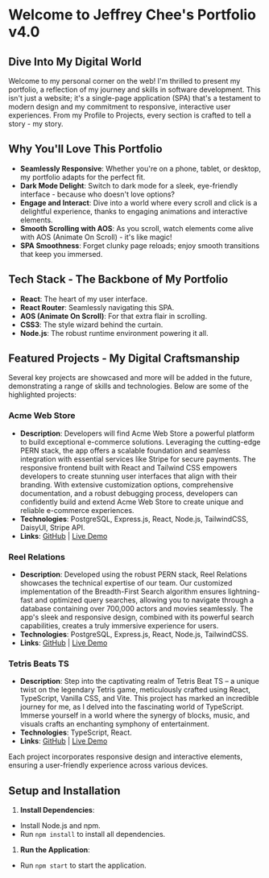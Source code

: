 # Welcome to Jeffrey Chee's Portfolio v4.0

## Dive Into My Digital World

Welcome to my personal corner on the web! I'm thrilled to present my portfolio, a reflection of my journey and skills in software development. This isn't just a website; it's a single-page application (SPA) that's a testament to modern design and my commitment to responsive, interactive user experiences. From my Profile to Projects, every section is crafted to tell a story - my story.

## Why You'll Love This Portfolio

- **Seamlessly Responsive**: Whether you're on a phone, tablet, or desktop, my portfolio adapts for the perfect fit.
- **Dark Mode Delight**: Switch to dark mode for a sleek, eye-friendly interface - because who doesn't love options?
- **Engage and Interact**: Dive into a world where every scroll and click is a delightful experience, thanks to engaging animations and interactive elements.
- **Smooth Scrolling with AOS**: As you scroll, watch elements come alive with AOS (Animate On Scroll) - it's like magic!
- **SPA Smoothness**: Forget clunky page reloads; enjoy smooth transitions that keep you immersed.

## Tech Stack - The Backbone of My Portfolio

- **React**: The heart of my user interface.
- **React Router**: Seamlessly navigating this SPA.
- **AOS (Animate On Scroll)**: For that extra flair in scrolling.
- **CSS3**: The style wizard behind the curtain.
- **Node.js**: The robust runtime environment powering it all.

## Featured Projects - My Digital Craftsmanship

Several key projects are showcased and more will be added in the future, demonstrating a range of skills and technologies. Below are some of the highlighted projects:

### Acme Web Store

- **Description**: Developers will find Acme Web Store a powerful platform to build exceptional e-commerce solutions. Leveraging the cutting-edge PERN stack, the app offers a scalable foundation and seamless integration with essential services like Stripe for secure payments. The responsive frontend built with React and Tailwind CSS empowers developers to create stunning user interfaces that align with their branding. With extensive customization options, comprehensive documentation, and a robust debugging process, developers can confidently build and extend Acme Web Store to create unique and reliable e-commerce experiences.
- **Technologies**: PostgreSQL, Express.js, React, Node.js, TailwindCSS, DaisyUI, Stripe API.
- **Links**: [GitHub](https://github.com/chee86j/acme-web-store) | [Live Demo](https://acme-web-store.up.railway.app/)

### Reel Relations

- **Description**: Developed using the robust PERN stack, Reel Relations showcases the technical expertise of our team. Our customized implementation of the Breadth-First Search algorithm ensures lightning-fast and optimized query searches, allowing you to navigate through a database containing over 700,000 actors and movies seamlessly. The app's sleek and responsive design, combined with its powerful search capabilities, creates a truly immersive experience for users.
- **Technologies**: PostgreSQL, Express.js, React, Node.js, TailwindCSS.
- **Links**: [GitHub](https://github.com/chee86j/Reel_Relations2-JeffRender) | [Live Demo](https://reelrelations.up.railway.app/)

### Tetris Beats TS

- **Description**: Step into the captivating realm of Tetris Beat TS – a unique twist on the legendary Tetris game, meticulously crafted using React, TypeScript, Vanilla CSS, and Vite. This project has marked an incredible journey for me, as I delved into the fascinating world of TypeScript. Immerse yourself in a world where the synergy of blocks, music, and visuals crafts an enchanting symphony of entertainment.
- **Technologies**: TypeScript, React.
- **Links**: [GitHub](https://github.com/chee86j/Tetris-Beats-TS) | [Live Demo](https://ts-tetris.onrender.com)

Each project incorporates responsive design and interactive elements, ensuring a user-friendly experience across various devices.

## Setup and Installation

1. **Install Dependencies**:

- Install Node.js and npm.
- Run `npm install` to install all dependencies.

1. **Run the Application**:

- Run `npm start` to start the application.

